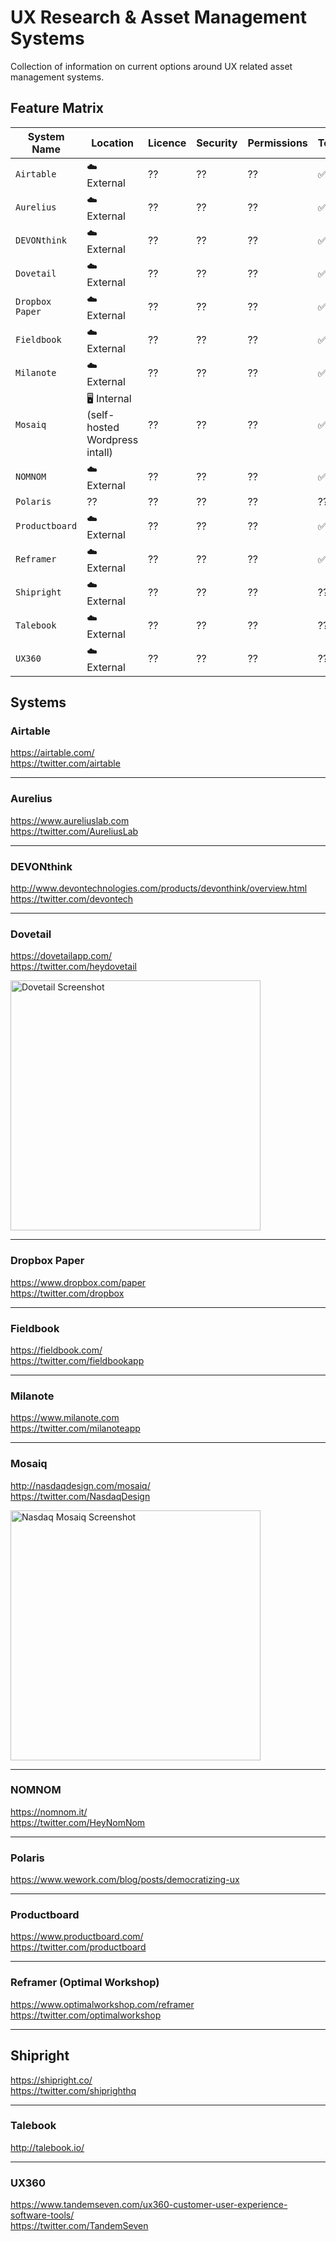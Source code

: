 # UX Research & Asset Management Systems
Collection of information on current options around UX related asset management systems.

## Feature Matrix

| System Name | Location | Licence | Security | Permissions | Text | Documents | Images | Video | Audio |
| --- | --- | --- | --- | --- | --- | --- | --- | --- | --- |
| `Airtable` | ☁️ External | ?? | ?? | ?? | ✅ | ✅  | ✅ | ✅ | ✅ |
| `Aurelius` | ☁️ External | ?? | ?? | ?? | ✅ | ✅ | ✅ | ✅ | ✅ |
| `DEVONthink` | ☁️ External | ?? | ?? | ?? | ✅ | ?? | ?? | ?? | ?? |
| `Dovetail` | ☁️ External | ?? | ?? | ?? | ✅ | ?? | ✅ | ?? | ?? |
| `Dropbox Paper` | ☁️ External | ?? | ?? | ?? | ✅ | ?? | ✅ | ?? | ?? | ?? |
| `Fieldbook` | ☁️ External | ?? | ?? | ?? | ✅ | ✅  | ✅ | ✅ | ✅ |
| `Milanote` | ☁️ External | ?? | ?? | ?? | ✅ | ?? | ✅ | ?? | ?? |
| `Mosaiq` | 🖥 Internal (self-hosted Wordpress intall) | ?? | ?? | ?? | ✅ | ✅ | ✅ | ✅ | ✅ |
| `NOMNOM` | ☁️ External | ?? | ?? | ?? | ✅ | ✅ | ✅ | ✅ | ✅ |
| `Polaris` | ?? | ?? | ?? | ?? | ?? | ?? | ?? | ?? | ?? |
| `Productboard` |  ☁️ External | ?? | ?? | ?? | ✅ | ?? | ?? | ?? | ?? |
| `Reframer` | ☁️ External | ?? | ?? | ?? | ✅ | ?? | ?? | ?? | ?? |
| `Shipright` | ☁️ External | ?? | ?? | ?? | ?? | ?? | ?? | ?? | ?? |
| `Talebook` | ☁️ External | ?? | ?? | ?? | ?? | ?? | ?? | ?? | ?? |
| `UX360` | ☁️ External | ?? | ?? | ?? | ?? | ?? | ?? | ?? | ?? |

## Systems

### Airtable
https://airtable.com/<br />
https://twitter.com/airtable

---

### Aurelius
https://www.aureliuslab.com<br />
https://twitter.com/AureliusLab

---

### DEVONthink
http://www.devontechnologies.com/products/devonthink/overview.html<br />
https://twitter.com/devontech

---

### Dovetail
https://dovetailapp.com/<br />
https://twitter.com/heydovetail

<img src="https://github.com/whitingx/ux-asset-management-systems/blob/master/img/dovetail.png" width="400" alt="Dovetail Screenshot">

---

### Dropbox Paper
https://www.dropbox.com/paper<br />
https://twitter.com/dropbox

---

### Fieldbook
https://fieldbook.com/<br />
https://twitter.com/fieldbookapp

---

### Milanote
https://www.milanote.com<br />
https://twitter.com/milanoteapp

---

### Mosaiq
http://nasdaqdesign.com/mosaiq/<br />
https://twitter.com/NasdaqDesign

<img src="https://github.com/whitingx/ux-asset-management-systems/blob/master/img/nasdaq-mosaiq.png" width="400" alt="Nasdaq Mosaiq Screenshot">

---

### NOMNOM
https://nomnom.it/<br />
https://twitter.com/HeyNomNom

---

### Polaris
https://www.wework.com/blog/posts/democratizing-ux

---

### Productboard
https://www.productboard.com/<br />
https://twitter.com/productboard

---

### Reframer (Optimal Workshop)
https://www.optimalworkshop.com/reframer<br />
https://twitter.com/optimalworkshop

---

## Shipright
https://shipright.co/<br />
https://twitter.com/shiprighthq

---

### Talebook
http://talebook.io/

---

### UX360
https://www.tandemseven.com/ux360-customer-user-experience-software-tools/<br />
https://twitter.com/TandemSeven
